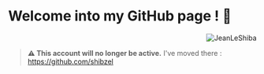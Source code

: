 # Welcome into my GitHub page ! 👋

<p align="right">
    <img src="https://komarev.com/ghpvc/?username=JeanLeShiba&label=Profile+views&color=55a1f7&style=for-the-badge" alt="JeanLeShiba" />
</p>

> **⚠️ This account will no longer be active.**
> I've moved there : <https://github.com/shibzel>
